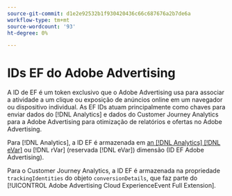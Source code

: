 ```yaml
---
source-git-commit: d1e2e92532b1f930420436c66c687676a2b7de6a
workflow-type: tm+mt
source-wordcount: '93'
ht-degree: 0%

---
```

# IDs EF do Adobe Advertising

A ID de EF é um token exclusivo que o Adobe Advertising usa para associar a atividade a um clique ou exposição de anúncios online em um navegador ou dispositivo individual. As EF IDs atuam principalmente como chaves para enviar dados do [!DNL Analytics] e dados do Customer Journey Analytics para a Adobe Advertising para otimização de relatórios e ofertas no Adobe Advertising.

Para [!DNL Analytics], a ID EF é armazenada em [an [!DNL Analytics] [!DNL eVar]](https://experienceleague.adobe.com/docs/analytics/components/dimensions/evar.html?lang=pt-BR) ou [!DNL rVar] (reservada [!DNL eVar]) dimensão (ID EF Adobe Advertising).

Para o Customer Journey Analytics, a ID EF é armazenada na propriedade `trackingIdentities` do objeto `conversionDetails`, que faz parte do [!UICONTROL Adobe Advertising Cloud ExperienceEvent Full Extension].
